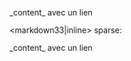 <div>_content_ avec un lien <markdown33|inline></div>

<markdown33|inline>
sparse:

<div>
_content_ avec un lien <markdown33|inline>
</div>